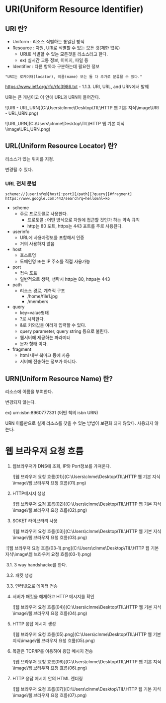 # URI(Uniform Resource Identifier) 

## URI 란?

- Uniform : 리소스 식별하는 통일된 방식
- Resource : 자원, URI로 식별할 수 있는 모든 것(제한 없음)
  - URI로 식별할 수 있는 모든것을 리소스라고 한다.
  - ex) 실시간 교통 정보, 이미지,  파일 등
- Identifier : 다른 항목과 구분하는데 필요한 정보

```
"URI는 로케이터(locator), 이름(name) 또는 둘 다 추가로 분류될 수 있다."
```

https://www.ietf.org/rfc/rfc3986.txt - 1.1.3. URI, URL, and URN에서 발췌

URI는 큰 개념이고 이 안에 URL과 URN이 들어간다.

![URI - URL,URN](C:\Users\clnme\Desktop\TIL\HTTP 웹 기본 지식\image\URI - URL,URN.png)

![URL,URN](C:\Users\clnme\Desktop\TIL\HTTP 웹 기본 지식\image\URL,URN.png)

## URL(Uniform Resource Locator) 란?

리소스가 있는 위치를 지정.

변경될 수 있다.

### URL 전체 문법

```
scheme://[userinfo@]host[:port][/path][?query][#fragment]
https://www.google.com:443/search?q=hello&hl=ko
```

- scheme
  - 주로 프로토콜로 사용한다.
    - 프로토콜 : 어떤 방식으로 자원에 접근할 것인가 하는 약속 규칙
    - http는 80 포트, https는 443 포트를 주로 사용된다.
- userinfo
  - URL에 사용자정보를 포함해서 인증
  - 거의 사용하지 않음
- host
  - 호스트명
  - 도메인명 또는 IP 주소를 직접 사용가능
- port
  - 접속 포트
  - 일반적으로 생략, 생략시 http는 80, https는 443
- path
  - 리소스 경로, 계측적 구조
    - /home/file1.jpg
    - /members
- query
  - key=value형태
  - ?로 시작한다.
  - &로 키와값을 여러개 입력할 수 있다.
  - query parameter, query string 등으로 불린다.
  - 웹서버에 제공하는 파라미터
  - 문자 형태 이다.
- fragment
  - html 내부 북마크 등에 사용
  - 서버에 전송하는 정보가 아니다.



## URN(Uniform Resource Name) 란?

리소스에 이름을 부여한다.

변경되지 않는다.

ex) urn:isbn:8960777331 (어떤 책의 isbn URN)

URN 이름만으로 실제 리소스를 찾을 수 있는 방법이 보편화 되지 않았다. 사용되지 않는다.





# 웹 브라우저 요청 흐름

1. 웹브라우저가 DNS에 조회, IP와 Port정보를 가져온다.

   ![웹 브라우저 요청 흐름(01)](C:\Users\clnme\Desktop\TIL\HTTP 웹 기본 지식\image\웹 브라우저 요청 흐름(01).png)

2. HTTP메시지 생성

   ![웹 브라우저 요청 흐름(02)](C:\Users\clnme\Desktop\TIL\HTTP 웹 기본 지식\image\웹 브라우저 요청 흐름(02).png)

3. SOKET 라이브러리 사용

   ![웹 브라우저 요청 흐름(03)](C:\Users\clnme\Desktop\TIL\HTTP 웹 기본 지식\image\웹 브라우저 요청 흐름(03).png)

​			![웹 브라우저 요청 흐름(03-1).png](C:\Users\clnme\Desktop\TIL\HTTP 웹 기본 지식\image\웹 브라우저 요청 흐름(03-1).png)

​		3.1. 3 way handshacke를 한다.

​		3.2. 패킷 생성

​		3.3. 인터넷으로 데이터 전송

4. 서버가 패킷을 해제하고 HTTP 메시지를 확인

   ![웹 브라우저 요청 흐름(04)](C:\Users\clnme\Desktop\TIL\HTTP 웹 기본 지식\image\웹 브라우저 요청 흐름(04).png)

5. HTTP 응답 메시지 생성

   ![웹 브라우저 요청 흐름(05).png](C:\Users\clnme\Desktop\TIL\HTTP 웹 기본 지식\image\웹 브라우저 요청 흐름(05).png)

6. 똑같은 TCP/IP를 이용하여 응답 메시지 전송

   ![웹 브라우저 요청 흐름(06)](C:\Users\clnme\Desktop\TIL\HTTP 웹 기본 지식\image\웹 브라우저 요청 흐름(06).png)

7. HTTP 응답 메시지 안의 HTML 렌더링

   ![웹 브라우저 요청 흐름(07)](C:\Users\clnme\Desktop\TIL\HTTP 웹 기본 지식\image\웹 브라우저 요청 흐름(07).png)